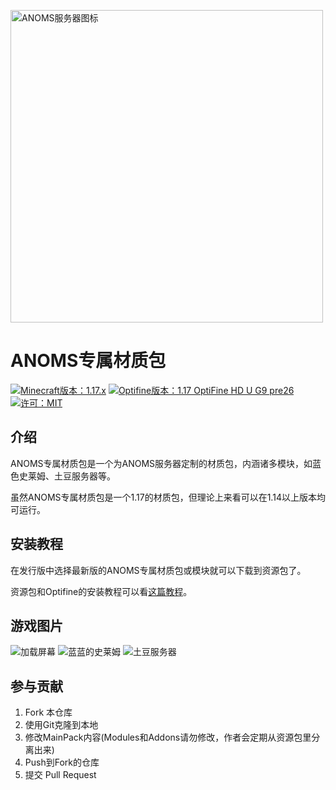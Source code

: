 <a href="http://warrenz.gitee.io/anoms/download/#ANOMS%E4%B8%93%E5%B1%9E%E6%9D%90%E8%B4%A8%E5%8C%85"><img src="https://s1.imagehub.cc/images/2022/07/20/ANOMS_gray.png" alt="ANOMS服务器图标" width="500px" /></a>



# ANOMS专属材质包

<a href="https://minecraft.fandom.com/zh/wiki/Java%E7%89%881.17"><img src="https://img.shields.io/badge/Minecraft-1.17.x-brightgreen" alt="Minecraft版本：1.17.x"></a> <a href="http://optifine.net/adloadx?f=preview_OptiFine_1.17_HD_U_G9_pre26.jar"><img src="https://img.shields.io/badge/Optifine-1.17 OptiFine HD U G9 pre26-orange" alt="Optifine版本：1.17 OptiFine HD U G9 pre26"></a> <a href="LICENSE"><img src="https://img.shields.io/badge/license-MIT-green" alt="许可：MIT"></a></a>



## 介绍
ANOMS专属材质包是一个为ANOMS服务器定制的材质包，内涵诸多模块，如蓝色史莱姆、土豆服务器等。

虽然ANOMS专属材质包是一个1.17的材质包，但理论上来看可以在1.14以上版本均可运行。


## 安装教程

在发行版中选择最新版的ANOMS专属材质包或模块就可以下载到资源包了。

资源包和Optifine的安装教程可以看<a href="https://www.mcbbs.net/thread-1332951-1-1.html">这篇教程</a>。

## 游戏图片

<img src="https://s1.imagehub.cc/images/2022/07/20/5DCFBD8DDC31355C45A39354324F2839.jpg" alt="加载屏幕" />

<img src="https://s1.imagehub.cc/images/2022/07/20/4D7322FF-0315-4707-9424-28B2DB2C444B.jpg" alt="蓝蓝的史莱姆" />

<img src="https://s1.imagehub.cc/images/2022/07/20/B5EF3FD1-386A-4C3E-9666-8E1912892589.jpg" alt="土豆服务器" />

## 参与贡献

1.  Fork 本仓库
2.  使用Git克隆到本地
3.  修改MainPack内容(Modules和Addons请勿修改，作者会定期从资源包里分离出来)
4.  Push到Fork的仓库
5.  提交 Pull Request

